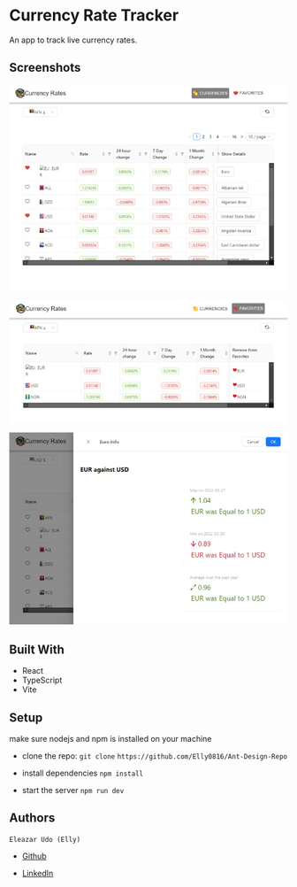 # Currency Rate Tracker

An app to track live currency rates.


## Screenshots

![HomePage](./public/images/Currencies.jpeg?raw=true "HomePage")

![Favorites](./public/images/Favorites.jpeg?raw=true "HomePage")

![Details](./public/images/Details.jpeg?raw=true "HomePage")



## Built With

* React
* TypeScript
* Vite

## Setup

make sure nodejs and npm is installed on your machine

* clone the repo: `git clone`
`https://github.com/Elly0816/Ant-Design-Repo`

* install dependencies `npm install`

* start the server `npm run dev`

## Authors

    Eleazar Udo (Elly)

* [Github](https://github.com/Elly0816) 

* [LinkedIn](https://www.linkedin.com/in/eleazarudo/)

